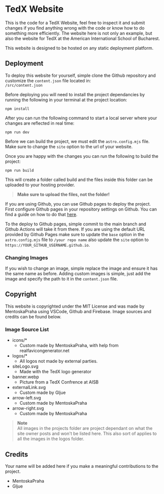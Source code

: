 # TedX Website

This is the code for a TedX Website, feel free to inspect it and submit changes if you find anything wrong with the code or know how to do something more efficiently. The website here is not only an example, but also the website for TedX at the American International School of Bucharest.

This website is designed to be hosted on any static deployment platform.

## Deployment

To deploy this website for yourself, simple clone the Github repository and customize the `content.json` file located in:  
`/src/content.json`

Before deploying you will need to install the project dependancies by running the following in your terminal at the project location:

```shh
npm install
```

After you can run the following command to start a local server where your changes are reflected in real time:

```shh
npm run dev
```

Before we can build the project, we must edit the `astro.config.mjs` file. Make sure to change the `site` option to the url of your website.

Once you are happy with the changes you can run the following to build the project:

```shh
npm run build
```

This will create a folder called build and the files inside this folder can be uploaded to your hosting provider.

> **Make sure to upload the files, not the folder!**

If you are using Github, you can use Github pages to deploy the project. First configure Github pages in your repository settings on Github. You can find a guide on how to do that [here](https://docs.github.com/en/pages).

To the deploy to Github pages, simple commit to the main branch and Github Actions will take it from there. If you are using the default URL provided by Github Pages make sure to update the `base` option in the `astro.config.mjs` file to `/your repo name` also update the `site` option to `https://YOUR_GITHUB_USERNAME.github.io`.

### Changing Images

If you wish to change an image, simple replace the image and ensure it has the same name as before. Adding custom images is simple, just add the image and specify the path to it in the `content.json` file.

## Copyright

This website is copyrighted under the MIT License and was made by MentoskaPraha using VSCode, Github and Firebase. Image sources and credits can be found below.

### Image Source List

-   icons/\*
    -   Custom made by MentoskaPraha, with help from realfavicongenerator.net
-   logos/\*
    -   All logos not made by external parties.
-   siteLogo.svg
    -   Made with the TedX logo generator
-   banner.webp
    -   Picture from a TedX Confrence at AISB
-   externalLink.svg
    -   Custom made by Gljue
-   arrow-left.svg
    -   Custom made by MentoskaPraha
-   arrow-right.svg
    -   Custom made by MentoskaPraha

> **Note**  
> All images in the projects folder are project dependant on what the site owner posts and won't be listed here. This also sort of applies to all the images in the logos folder.

## Credits

Your name will be added here if you make a meaningful contributions to the project.

-   MentoskaPraha
-   Gljue
